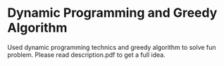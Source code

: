 # Dynamic Programming and Greedy Algorithm

 Used dynamic programming technics and greedy algorithm to solve fun problem.
 Please read description.pdf to get a full idea.
 
